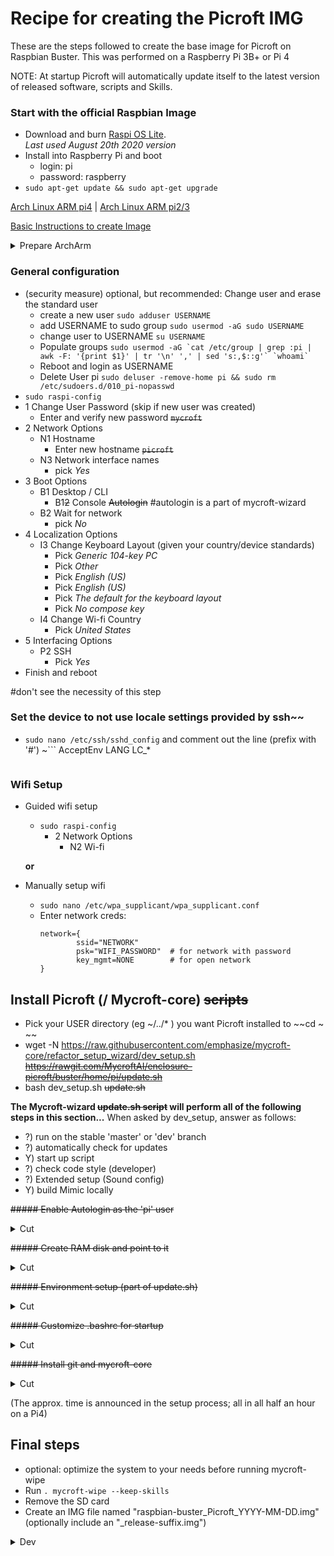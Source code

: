 # Recipe for creating the Picroft IMG

These are the steps followed to create the base image for Picroft on Raspbian Buster.  This was performed on a Raspberry Pi 3B+ or Pi 4

NOTE: At startup Picroft will automatically update itself to the latest version of released software, scripts and Skills.


### Start with the official Raspbian Image
* Download and burn [Raspi OS Lite](https://downloads.raspberrypi.org/raspios_lite_armhf/images/raspios_lite_armhf-2020-08-24/2020-08-20-raspios-buster-armhf-lite.zip).
  <br>_Last used August 20th 2020 version_
* Install into Raspberry Pi and boot
  - login: pi
  - password: raspberry
* ```sudo apt-get update && sudo apt-get upgrade```

[Arch Linux ARM pi4](http://os.archlinuxarm.org/os/ArchLinuxARM-rpi-4-latest.tar.gz) | [Arch Linux ARM pi2/3](http://os.archlinuxarm.org/os/ArchLinuxARM-rpi-2-latest.tar.gz)

[Basic Instructions to create Image](https://archlinuxarm.org/platforms/armv8/broadcom/raspberry-pi-4)
<details>
  <summary>Prepare ArchArm</summary>
  
  * change to root: ```su```
  * disable audit: ```sed -i 's/$/ audit=0/' /boot/cmdline.txt```
  * Update and install prerequisites: ```pacman -Syu --noconfirm sudo wget pyenv```
  * Change root password: ```passwd root```
  * Create some groups: ```echo dialout plugdev spi i2c gpio pulse pulse-access | xargs -n 1 groupadd -r```
  * (optional) Change user and erase the standard user
      * Create user and add them to groups: ```useradd --create-home -g GROUP -G wheel,dialout,plugdev,spi,i2c,gpio,pulse,pulse-access,adm,audio,video,input,games USERNAME```
  * grant sudo rights to everyone in wheel group (or otherwise appropriate management): ```EDITOR=nano visudo``` -> uncomment ```# %wheel ALL=(ALL) ALL```
  * Set locale
      * ```nano /etc/locale.gen``` -> uncomment your locale
      * ```locale-gen```
      * ```nano /etc/locale.conf``` -> replace with locale just created
      * 
      
  * Reboot and login as USERNAME
  * (optional) Install pyenv:
      * edit .bashrc ```printf '\n## pyenv configs\nexport PYENV_ROOT="$HOME/.pyenv"\nexport PATH="$PYENV_ROOT/bin:$PATH"\n\nif command -v pyenv 1>/dev/null 2>&1; then\n    eval "$(pyenv init -)"\nfi' >> ~/.bashrc```
      * retrigger bash: ```exec bash```
      * Install localized Python 3.7: ```pyenv install -v 3.7.9```
      * set Py 3.7.9 globally: ```pyenv global 3.7.9```
</details>

### General configuration
  - (security measure) optional, but recommended: Change user and erase the standard user
      - create a new user ```sudo adduser USERNAME```
      - add USERNAME to sudo group ```sudo usermod -aG sudo USERNAME```
      - change user to USERNAME ```su USERNAME```
      - Populate groups ```sudo usermod -aG `cat /etc/group | grep :pi | awk -F: '{print $1}' | tr '\n' ',' | sed 's:,$::g'` `whoami` ```
      - Reboot and login as USERNAME
      - Delete User pi ```sudo deluser -remove-home pi && sudo rm /etc/sudoers.d/010_pi-nopasswd```
  - ```sudo raspi-config```
  - 1 Change User Password (skip if new user was created)
      - Enter and verify new password ~~```mycroft```~~
  - 2 Network Options
      - N1 Hostname
        - Enter new hostname ~~```picroft```~~
      - N3 Network interface names
        - pick *Yes*
  - 3 Boot Options
      - B1 Desktop / CLI
        - B1~~2~~ Console ~~Autologin~~ #autologin is a part of mycroft-wizard
      - B2 Wait for network
        - pick *No*
  - 4 Localization Options
      - I3 Change Keyboard Layout (given your country/device standards)
          - Pick *Generic 104-key PC*
          - Pick *Other*
          - Pick *English (US)*
          - Pick *English (US)*
          - Pick *The default for the keyboard layout*
          - Pick *No compose key*
      - I4 Change Wi-fi Country
          - Pick *United States*
  - 5 Interfacing Options
      - P2 SSH
          - Pick *Yes*
  - Finish and reboot

#don't see the necessity of this step
### Set the device to not use locale settings provided by ssh~~
* ```sudo nano /etc/ssh/sshd_config``` and comment out the line (prefix with '#')
  ~```
  AcceptEnv LANG LC_*
  ```

### Wifi Setup

* Guided wifi setup
  * ```sudo raspi-config```
    - 2 Network Options
      - N2 Wi-fi

  __or__
* Manually setup wifi
  * ```sudo nano /etc/wpa_supplicant/wpa_supplicant.conf```
  * Enter network creds:
    ```
    network={
            ssid="NETWORK"
            psk="WIFI_PASSWORD"  # for network with password
            key_mgmt=NONE        # for open network
    }
    ```

## Install Picroft (/ Mycroft-core) ~~scripts~~
* Pick your USER directory (eg ~/../* ) you want Picroft installed to ~~cd ~ ~~
* wget -N https://raw.githubusercontent.com/emphasize/mycroft-core/refactor_setup_wizard/dev_setup.sh ~~https://rawgit.com/MycroftAI/enclosure-picroft/buster/home/pi/update.sh~~
* bash dev_setup.sh ~~update.sh~~

**The Mycroft-wizard ~~update.sh script~~ will perform all of the following steps in this section...**
When asked by dev_setup, answer as follows:
- ?) run on the stable 'master' or 'dev' branch
- ?) automatically check for updates
- Y) start up script
- ?) check code style (developer)
- ?) Extended setup (Sound config)
- Y) build Mimic locally

~~##### Enable Autologin as the 'pi' user~~
<details>
  <summary>Cut</summary>
* ```sudo nano /etc/systemd/system/getty@tty1.service.d/autologin.conf``` and enter:
   ```
   [Service]
   ExecStart=
   ExecStart=-/sbin/agetty --autologin pi --noclear %I     38400 linux
   ```
   
* ```sudo systemctl enable getty@tty1.service```
</details>

~~##### Create RAM disk and point to it~~
<details>
  <summary>Cut</summary>
  - ```sudo nano /etc/fstab``` and add the line:
    ```
    tmpfs /ramdisk tmpfs rw,nodev,nosuid,size=20M 0 0
    ```
</details>

~~##### Environment setup (part of update.sh)~~

<details>
  <summary>Cut</summary>
* ```sudo mkdir /etc/mycroft```
* ```sudo nano /etc/mycroft/mycroft.conf```
* mkdir ~/bin
</details>

~~##### Customize .bashrc for startup~~
<details>
  <summary>Cut</summary>
* ```nano ~/.bashrc```
   uncomment *#alias ll='ls -l'* near the bottom of the file
   at the bottom add:
   ```
   #####################################
   # This initializes Mycroft
   #####################################
   source ~/auto_run.sh
   ```
</details>

~~##### Install git and mycroft-core~~

<details>
  <summary>Cut</summary>
* ```sudo apt-get install git```
* ```git clone https://github.com/MycroftAI/mycroft-core.git```
* ```cd mycroft-core```
* ```git checkout master```
* ```bash dev_setup.sh```
 </details>

(The approx. time is announced in the setup process; all in all half an hour on a Pi4)

## Final steps
* optional: optimize the system to your needs before running mycroft-wipe
* Run ```. mycroft-wipe --keep-skills```
* Remove the SD card
* Create an IMG file named "raspbian-buster_Picroft_YYYY-MM-DD.img" (optionally include an "_release-suffix.img")

<details>
  <summary>Dev</summary>
* Compress the IMG using pishrink.sh
* Upload and adjust redirect link from https://mycroft.ai/to/picroft-image or https://mycroft.ai/to/picroft-unstable
</details>
